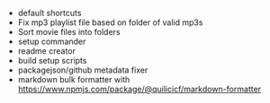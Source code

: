- default shortcuts
- Fix mp3 playlist file based on folder of valid mp3s
- Sort movie files into folders
- setup commander
- readme creator
- build setup scripts
- packagejson/github metadata fixer
- markdown bulk formatter with https://www.npmjs.com/package/@quilicicf/markdown-formatter
